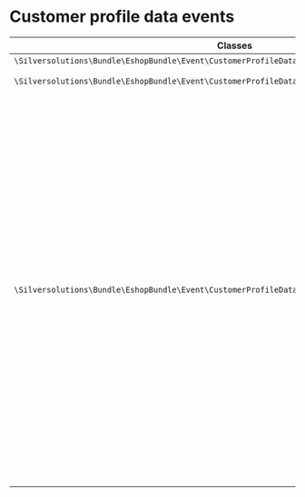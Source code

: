 # Customer profile data events 

<table>
<colgroup>
<col style="width: 50%" />
<col style="width: 50%" />
</colgroup>
<thead>
<tr class="header">
<th><div class="tablesorter-header-inner">
<div class="tablesorter-header-inner">
Classes

</th>
<th><div class="tablesorter-header-inner">
<div class="tablesorter-header-inner">
Description

</th>
</tr>
</thead>
<tbody>
<tr>
<td><code>\Silversolutions\Bundle\EshopBundle\Event\CustomerProfileData\CustomerProfileDataEventInterface</code></td>
<td>The general interface for any event which is thrown in customer profile data services is thrown.</td>
</tr>
<tr>
<td><code>\Silversolutions\Bundle\EshopBundle\Event\CustomerProfileData\AbstractCustomerProfileDataEvent</code></td>
<td>Abstract event for any customer profile data event provides helper methods like <code>setCustomerProfileData()</code> to make a profile available for an event listener.</td>
</tr>
<tr>
<td><code>\Silversolutions\Bundle\EshopBundle\Event\CustomerProfileData\EzErpCustomerProfileDataEvent</code></td>
<td><p>Concrete event which also provides the eZ user, e.g. for fallback purposes when the ERP did not respond (see <a href="Customer-profile-data-listeners_23560622.html">Customer profile data listeners</a>)</p>
<p>List of events, dispatched by \Silversolutions\Bundle\EshopBundle\Services\CustomerProfileData\EzErpCustomerProfileDataService:</p>

<table>
<colgroup>
<col style="width: 50%" />
<col style="width: 50%" />
</colgroup>
<thead>
<tr class="header">
<th>Event id</th>
<th>Description</th>
</tr>
</thead>
<tbody>
<tr>
<td><pre><code>ses_ez_erp_customer_profile_data_pre_fetch</code></pre></td>
<td><p>Thrown before any data is fetched from storage(s)</p></td>
</tr>
<tr>
<td><pre><code>ses_ez_erp_customer_profile_data_post_fetch</code></pre></td>
<td>Thrown after all data is fetched from storage(s)</td>
</tr>
<tr>
<td><pre><code>ses_ez_erp_customer_profile_data_pre_erp_customer_fetch</code></pre></td>
<td>Thrown before ERP customer data is fetched</td>
</tr>
<tr>
<td><pre><code>ses_ez_erp_customer_profile_data_post_erp_customer_fetch_success</code></pre></td>
<td>Thrown after ERP customer data is successfully fetched</td>
</tr>
<tr>
<td><pre><code>ses_ez_erp_customer_profile_data_post_erp_customer_fetch_fail</code></pre></td>
<td>Thrown after ERP customer data fetching failed</td>
</tr>
<tr>
<td><pre><code>ses_ez_erp_customer_profile_data_pre_erp_contact_fetch</code></pre></td>
<td>Thrown before ERP contact data is fetched</td>
</tr>
<tr>
<td><pre><code>ses_ez_erp_customer_profile_data_post_erp_contact_fetch_success</code></pre></td>
<td>Thrown after ERP contact data fetching successed</td>
</tr>
<tr>
<td><pre><code>ses_ez_erp_customer_profile_data_post_erp_contact_fetch_fail</code></pre></td>
<td>Thrown after ERP contact data fetching failed</td>
</tr>
<tr>
<td><pre><code>ses_ez_erp_customer_profile_data_pre_get_customer</code></pre></td>
<td>Thrown before customer data is returned</td>
</tr>
<tr>
<td><pre><code>ses_ez_erp_customer_profile_data_pre_save_customer</code></pre></td>
<td>Thrown before customer data is saved</td>
</tr>
</tbody>
</table>
</td>
</tr>
</tbody>
</table>
